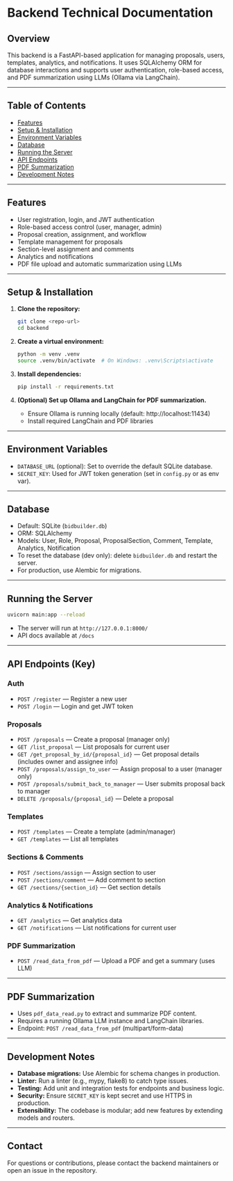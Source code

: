 # Backend Technical Documentation

## Overview
This backend is a FastAPI-based application for managing proposals, users, templates, analytics, and notifications. It uses SQLAlchemy ORM for database interactions and supports user authentication, role-based access, and PDF summarization using LLMs (Ollama via LangChain).

---

## Table of Contents
- [Features](#features)
- [Setup & Installation](#setup--installation)
- [Environment Variables](#environment-variables)
- [Database](#database)
- [Running the Server](#running-the-server)
- [API Endpoints](#api-endpoints)
- [PDF Summarization](#pdf-summarization)
- [Development Notes](#development-notes)

---

## Features
- User registration, login, and JWT authentication
- Role-based access control (user, manager, admin)
- Proposal creation, assignment, and workflow
- Template management for proposals
- Section-level assignment and comments
- Analytics and notifications
- PDF file upload and automatic summarization using LLMs

---

## Setup & Installation

1. **Clone the repository:**
   ```bash
   git clone <repo-url>
   cd backend
   ```

2. **Create a virtual environment:**
   ```bash
   python -m venv .venv
   source .venv/bin/activate  # On Windows: .venv\Scripts\activate
   ```

3. **Install dependencies:**
   ```bash
   pip install -r requirements.txt
   ```

4. **(Optional) Set up Ollama and LangChain for PDF summarization.**
   - Ensure Ollama is running locally (default: http://localhost:11434)
   - Install required LangChain and PDF libraries

---

## Environment Variables
- `DATABASE_URL` (optional): Set to override the default SQLite database.
- `SECRET_KEY`: Used for JWT token generation (set in `config.py` or as env var).

---

## Database
- Default: SQLite (`bidbuilder.db`)
- ORM: SQLAlchemy
- Models: User, Role, Proposal, ProposalSection, Comment, Template, Analytics, Notification
- To reset the database (dev only): delete `bidbuilder.db` and restart the server.
- For production, use Alembic for migrations.

---

## Running the Server
```bash
uvicorn main:app --reload
```
- The server will run at `http://127.0.0.1:8000/`
- API docs available at `/docs`

---

## API Endpoints (Key)

### Auth
- `POST /register` — Register a new user
- `POST /login` — Login and get JWT token

### Proposals
- `POST /proposals` — Create a proposal (manager only)
- `GET /list_proposal` — List proposals for current user
- `GET /get_proposal_by_id/{proposal_id}` — Get proposal details (includes owner and assignee info)
- `POST /proposals/assign_to_user` — Assign proposal to a user (manager only)
- `POST /proposals/submit_back_to_manager` — User submits proposal back to manager
- `DELETE /proposals/{proposal_id}` — Delete a proposal

### Templates
- `POST /templates` — Create a template (admin/manager)
- `GET /templates` — List all templates

### Sections & Comments
- `POST /sections/assign` — Assign section to user
- `POST /sections/comment` — Add comment to section
- `GET /sections/{section_id}` — Get section details

### Analytics & Notifications
- `GET /analytics` — Get analytics data
- `GET /notifications` — List notifications for current user

### PDF Summarization
- `POST /read_data_from_pdf` — Upload a PDF and get a summary (uses LLM)

---

## PDF Summarization
- Uses `pdf_data_read.py` to extract and summarize PDF content.
- Requires a running Ollama LLM instance and LangChain libraries.
- Endpoint: `POST /read_data_from_pdf` (multipart/form-data)

---

## Development Notes
- **Database migrations:** Use Alembic for schema changes in production.
- **Linter:** Run a linter (e.g., mypy, flake8) to catch type issues.
- **Testing:** Add unit and integration tests for endpoints and business logic.
- **Security:** Ensure `SECRET_KEY` is kept secret and use HTTPS in production.
- **Extensibility:** The codebase is modular; add new features by extending models and routers.

---

## Contact
For questions or contributions, please contact the backend maintainers or open an issue in the repository. 